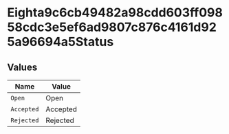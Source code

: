# Eighta9c6cb49482a98cdd603ff09858cdc3e5ef6ad9807c876c4161d925a96694a5Status


## Values

| Name       | Value      |
| ---------- | ---------- |
| `Open`     | Open       |
| `Accepted` | Accepted   |
| `Rejected` | Rejected   |